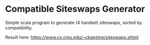 Compatible Siteswaps Generator
====

Simple scala program to generate (4 handed) siteswaps, sorted by compatibility.

Result here: https://www.cs.cmu.edu/~ckaestne/siteswaps.xhtml
